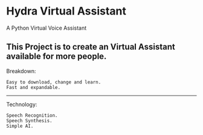 # Hydra Virtual Assistant 
 A Python Virtual Voice Assistant
  
 This Project is to create an Virtual Assistant available for more people.
--------------------------------------------------------------------------
Breakdown:

    Easy to download, change and learn.
    Fast and expandable.
---------------------------------------------------------------------------
Technology:

    Speech Recognition.
    Speech Synthesis.
    Simple AI.

